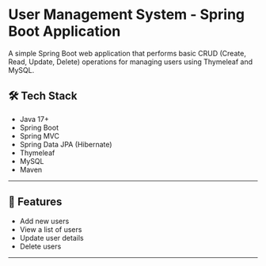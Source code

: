 # User Management System - Spring Boot  Application

A simple Spring Boot web application that performs basic CRUD (Create, Read, Update, Delete) operations for managing users using Thymeleaf and MySQL.

## 🛠️ Tech Stack

- Java 17+
- Spring Boot
- Spring MVC
- Spring Data JPA (Hibernate)
- Thymeleaf
- MySQL
- Maven

---

## 🔧 Features

- Add new users
- View a list of users
- Update user details
- Delete users

---